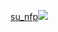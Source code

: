 
<a href="https://www.instagram.com/su_nfp/" target="_blank">su_nfp<img src="https://img.shields.io/badge/뱃지레이블-배경색?style=#E4405F&logo=&logoColor=로고색상"/></a>
